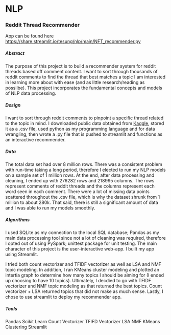 # NLP

### Reddit Thread Recommender

App can be found here https://share.streamlit.io/tesung/nlp/main/NFT_recommender.py

##### Abstract

The purpose of this project is to build a recommender system for reddit threads based off comment content. I want to sort through thousands of reddit comments to find the thread that best matches a topic I am interested in learning more about with ease (and as little research/reading as possilbe). This project incorporates the fundamental concepts and models of NLP data processing. 

##### Design

I want to sort through reddit comments to pinpoint a specific thread related to the topic in mind. I downloaded public data obtained from [Kaggle](https://www.kaggle.com/datasets/pavellexyr/the-reddit-nft-dataset), stored it as a .csv file, used python as my programming language and for data wrangling, then wrote a .py file that is pushed to streamlit and functions as an interactive recommender. 

##### Data

The total data set had over 8 million rows. There was a consistent problem with run-time taking a long period, therefore I elected to run my NLP models on  a sample set of 1 million rows. At the end, after data processing and cleaning, I ended up with 276282 rows and 218995 columns. The rows represent comments of reddit threads and the columns represent each word seen in each comment. There were a lot of missing data points scattered throughout the .csv file, which is why the dataset shrunk from 1 million to about 280k. That said, there is still a significant amount of data and I was able to run my models smoothly. 

##### Algorithms

I used SQLite as my connection to the local SQL database; Pandas as my main data processing tool since not a lot of cleaning was required, therefore I opted out of using PySpark; unittest package for unit testing. The main character of this project is the user-interactive web-app. I built my app using Streamlit. 

I tried both count vectorizer and TFIDF vectorizer as well as LSA and NMF topic modeling. In addition, I ran KMeans cluster modeling and plotted an intertia graph to determine how many topics I should be aiming for (I ended up choosing to have 10 topics). Ultimately, I decdied to go with TFIDF vectorizer and NMF topic modeling as that returned the best topics. Count vectorizer + LSA returned topics that did not make as much sense. Lastly, I chose to use streamlit to deploy my recommender app.

##### Tools

Pandas
Scikit Learn
Count Vectorizer
TFIFD Vectorizer
LSA 
NMF
KMeans Clustering 
Streamlit
